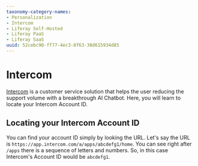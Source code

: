 ```yaml
---
taxonomy-category-names:
- Personalization
- Intercom
- Liferay Self-Hosted
- Liferay PaaS
- Liferay SaaS
uuid: 52cebc90-ff77-4ec3-8f63-38d615934d85
---
```

# Intercom

[Intercom](https://www.intercom.com/) is a customer service solution that helps the user reducing the support volume with a breakthrough AI Chatbot. Here, you will learn to locate your Intercom Account ID.

## Locating your Intercom Account ID

You can find your account ID simply by looking the URL. Let's say the URL is `https://app.intercom.com/a/apps/abcdefg1/home`. You can see right after `/apps` there is a sequence of letters and numbers. So, in this case Intercom's Account ID would be `abcdefg1`.
